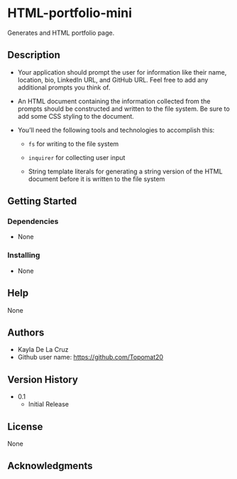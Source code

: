 # HTML-portfolio-mini
Generates and HTML portfolio page.
## Description
* Your application should prompt the user for information like their name, location, bio, LinkedIn URL, and GitHub URL. Feel free to add any additional prompts you think of.

* An HTML document containing the information collected from the prompts should be constructed and written to the file system. Be sure to add some CSS styling to the document.

* You’ll need the following tools and technologies to accomplish this:

  * `fs` for writing to the file system

  * `inquirer` for collecting user input

  * String template literals for generating a string version of the HTML document before it is written to the file system
## Getting Started
### Dependencies
* None
### Installing
* None
## Help
None
## Authors
* Kayla De La Cruz
* Github user name:
https://github.com/Topomat20
## Version History
* 0.1
    * Initial Release
## License
None
## Acknowledgments